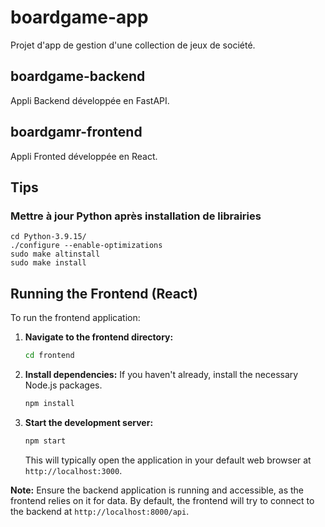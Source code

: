 # boardgame-app
Projet d'app de gestion d'une collection de jeux de société.

## boardgame-backend
Appli Backend développée en FastAPI.

## boardgamr-frontend
Appli Fronted développée en React.


## Tips

### Mettre à jour Python après installation de librairies

```
cd Python-3.9.15/
./configure --enable-optimizations
sudo make altinstall
sudo make install
```

## Running the Frontend (React)

To run the frontend application:

1.  **Navigate to the frontend directory:**
    ```bash
    cd frontend
    ```

2.  **Install dependencies:**
    If you haven't already, install the necessary Node.js packages.
    ```bash
    npm install
    ```

3.  **Start the development server:**
    ```bash
    npm start
    ```
    This will typically open the application in your default web browser at `http://localhost:3000`.

**Note:** Ensure the backend application is running and accessible, as the frontend relies on it for data. By default, the frontend will try to connect to the backend at `http://localhost:8000/api`.

